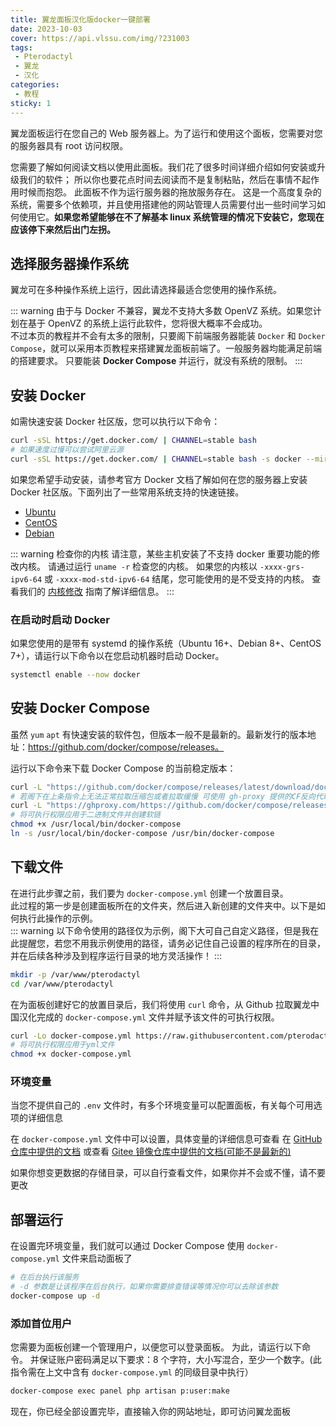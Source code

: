 ```yaml
---
title: 翼龙面板汉化版docker一键部署
date: 2023-10-03
cover: https://api.vlssu.com/img/?231003
tags:
 - Pterodactyl
 - 翼龙
 - 汉化
categories: 
 - 教程
sticky: 1
---
```


翼龙面板运行在您自己的 Web 服务器上。为了运行和使用这个面板，您需要对您的服务器具有 root 访问权限。

您需要了解如何阅读文档以使用此面板。我们花了很多时间详细介绍如何安装或升级我们的软件；
所以你也要花点时间去阅读而不是复制粘贴，然后在事情不起作用时候而抱怨。
此面板不作为运行服务器的拖放服务存在。
这是一个高度复杂的系统，需要多个依赖项，并且使用搭建他的网站管理人员需要付出一些时间学习如何使用它。**如果您希望能够在不了解基本 linux 系统管理的情况下安装它，您现在应该停下来然后出门左拐。**

## 选择服务器操作系统

翼龙可在多种操作系统上运行，因此请选择最适合您使用的操作系统。

::: warning
由于与 Docker 不兼容，翼龙不支持大多数 OpenVZ 系统。如果您计划在基于 OpenVZ 的系统上运行此软件，您将很大概率不会成功。  
不过本页的教程并不会有太多的限制，只要阁下前端服务器能装 `Docker` 和 `Docker Compose`，就可以采用本页教程来搭建翼龙面板前端了。一般服务器均能满足前端的搭建要求。
只要能装 **Docker Compose** 并运行，就没有系统的限制。
:::

## 安装 Docker

如需快速安装 Docker 社区版，您可以执行以下命令：

```bash
curl -sSL https://get.docker.com/ | CHANNEL=stable bash
# 如果速度过慢可以尝试阿里云源
curl -sSL https://get.docker.com/ | CHANNEL=stable bash -s docker --mirror Aliyun
```

如果您希望手动安装，请参考官方 Docker 文档了解如何在您的服务器上安装 Docker 社区版。下面列出了一些常用系统支持的快速链接。

- [Ubuntu](https://docs.docker.com/install/linux/docker-ce/ubuntu/#install-docker-ce)
- [CentOS](https://docs.docker.com/install/linux/docker-ce/centos/#install-docker-ce)
- [Debian](https://docs.docker.com/install/linux/docker-ce/debian/#install-docker-ce)

::: warning 检查你的内核
请注意，某些主机安装了不支持 docker 重要功能的修改内核。 请通过运行 `uname -r` 检查您的内核。 如果您的内核以 `-xxxx-grs-ipv6-64` 或 `-xxxx-mod-std-ipv6-64` 结尾，您可能使用的是不受支持的内核。 查看我们的 [内核修改](../../../daemon/0.6/kernel_modifications.md) 指南了解详细信息。
:::

### 在启动时启动 Docker

如果您使用的是带有 systemd 的操作系统（Ubuntu 16+、Debian 8+、CentOS 7+），请运行以下命令以在您启动机器时启动 Docker。

```bash
systemctl enable --now docker
```

## 安装 Docker Compose

虽然 `yum` `apt` 有快速安装的软件包，但版本一般不是最新的。最新发行的版本地址：<https://github.com/docker/compose/releases。>

运行以下命令来下载 Docker Compose 的当前稳定版本：

``` bash
curl -L "https://github.com/docker/compose/releases/latest/download/docker-compose-$(uname -s)-$(uname -m)" -o /usr/local/bin/docker-compose
# 若阁下在上条指令上无法正常拉取压缩包或者拉取缓慢 可使用 gh-proxy 提供的CF反向代理来拉取
curl -L "https://ghproxy.com/https://github.com/docker/compose/releases/latest/download/docker-compose-$(uname -s)-$(uname -m)" -o /usr/local/bin/docker-compose
# 将可执行权限应用于二进制文件并创建软链
chmod +x /usr/local/bin/docker-compose
ln -s /usr/local/bin/docker-compose /usr/bin/docker-compose
```

## 下载文件

在进行此步骤之前，我们要为 `docker-compose.yml` 创建一个放置目录。  
此过程的第一步是创建面板所在的文件夹，然后进入新创建的文件夹中。以下是如何执行此操作的示例。  
::: warning
以下命令使用的路径仅为示例，阁下大可自己自定义路径，但是我在此提醒您，若您不用我示例使用的路径，请务必记住自己设置的程序所在的目录，并在后续各种涉及到程序运行目录的地方灵活操作！
:::

``` bash
mkdir -p /var/www/pterodactyl
cd /var/www/pterodactyl
```

在为面板创建好它的放置目录后，我们将使用 `curl` 命令，从 Github 拉取翼龙中国汉化完成的 `docker-compose.yml` 文件并赋予该文件的可执行权限。

``` bash
curl -Lo docker-compose.yml https://raw.githubusercontent.com/pterodactyl-china/panel/1.0-develop/docker-compose.example.yml
# 将可执行权限应用于yml文件
chmod +x docker-compose.yml
```

### 环境变量

当您不提供自己的 `.env` 文件时，有多个环境变量可以配置面板，有关每个可用选项的详细信息

在 `docker-compose.yml` 文件中可以设置，具体变量的详细信息可查看 在 [GitHub 仓库中提供的文档](https://github.com/pterodactyl-china/panel/blob/1.0-develop/.github/docker/README.md) 或查看 [Gitee 镜像仓库中提供的文档(可能不是最新的)](https://gitee.com/vlssu/pterodactyl-panel/blob/1.0-develop/.github/docker/README.md)

如果你想变更数据的存储目录，可以自行查看文件，如果你并不会或不懂，请不要更改

## 部署运行

在设置完环境变量，我们就可以通过 Docker Compose 使用 `docker-compose.yml` 文件来启动面板了

``` bash
# 在后台执行该服务
# -d 参数是让该程序在后台执行，如果你需要排查错误等情况你可以去除该参数
docker-compose up -d
```

### 添加首位用户

您需要为面板创建一个管理用户，以便您可以登录面板。 为此，请运行以下命令。 并保证账户密码满足以下要求：8 个字符，大小写混合，至少一个数字。(此指令需在上文中含有 `docker-compose.yml` 的同级目录中执行）

``` bash
docker-compose exec panel php artisan p:user:make
```

现在，你已经全部设置完毕，直接输入你的网站地址，即可访问翼龙面板